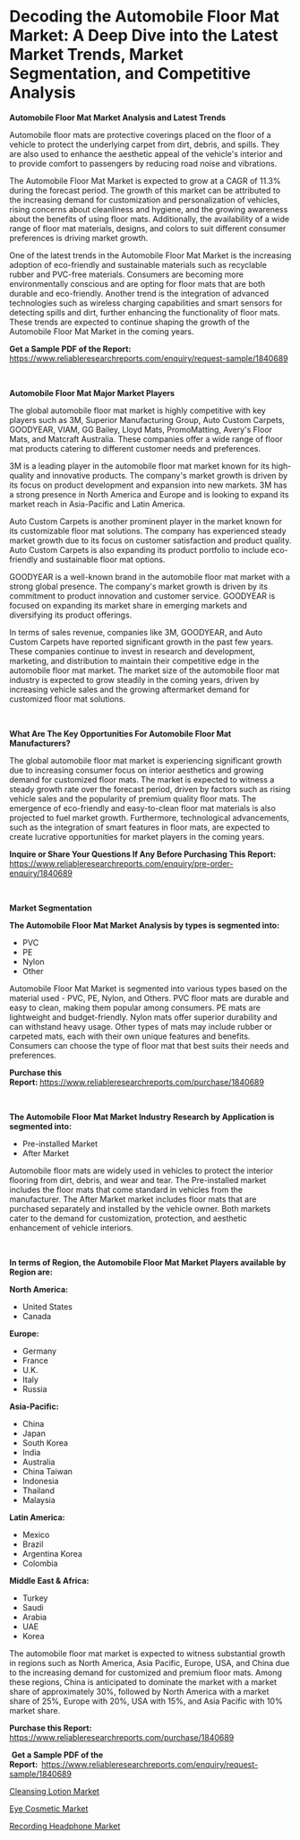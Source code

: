 <p><h1>Decoding the Automobile Floor Mat Market: A Deep Dive into the Latest Market Trends, Market Segmentation, and Competitive Analysis</h1></p><p><strong>Automobile Floor Mat Market Analysis and Latest Trends</strong></p>
<p><p>Automobile floor mats are protective coverings placed on the floor of a vehicle to protect the underlying carpet from dirt, debris, and spills. They are also used to enhance the aesthetic appeal of the vehicle's interior and to provide comfort to passengers by reducing road noise and vibrations. </p><p>The Automobile Floor Mat Market is expected to grow at a CAGR of 11.3% during the forecast period. The growth of this market can be attributed to the increasing demand for customization and personalization of vehicles, rising concerns about cleanliness and hygiene, and the growing awareness about the benefits of using floor mats. Additionally, the availability of a wide range of floor mat materials, designs, and colors to suit different consumer preferences is driving market growth.</p><p>One of the latest trends in the Automobile Floor Mat Market is the increasing adoption of eco-friendly and sustainable materials such as recyclable rubber and PVC-free materials. Consumers are becoming more environmentally conscious and are opting for floor mats that are both durable and eco-friendly. Another trend is the integration of advanced technologies such as wireless charging capabilities and smart sensors for detecting spills and dirt, further enhancing the functionality of floor mats. These trends are expected to continue shaping the growth of the Automobile Floor Mat Market in the coming years.</p></p>
<p><strong>Get a Sample PDF of the Report:&nbsp;</strong> <a href="https://www.reliableresearchreports.com/enquiry/request-sample/1840689">https://www.reliableresearchreports.com/enquiry/request-sample/1840689</a></p>
<p>&nbsp;</p>
<p><strong>Automobile Floor Mat Major Market Players</strong></p>
<p><p>The global automobile floor mat market is highly competitive with key players such as 3M, Superior Manufacturing Group, Auto Custom Carpets, GOODYEAR, VIAM, GG Bailey, Lloyd Mats, PromoMatting, Avery's Floor Mats, and Matcraft Australia. These companies offer a wide range of floor mat products catering to different customer needs and preferences.</p><p>3M is a leading player in the automobile floor mat market known for its high-quality and innovative products. The company's market growth is driven by its focus on product development and expansion into new markets. 3M has a strong presence in North America and Europe and is looking to expand its market reach in Asia-Pacific and Latin America.</p><p>Auto Custom Carpets is another prominent player in the market known for its customizable floor mat solutions. The company has experienced steady market growth due to its focus on customer satisfaction and product quality. Auto Custom Carpets is also expanding its product portfolio to include eco-friendly and sustainable floor mat options.</p><p>GOODYEAR is a well-known brand in the automobile floor mat market with a strong global presence. The company's market growth is driven by its commitment to product innovation and customer service. GOODYEAR is focused on expanding its market share in emerging markets and diversifying its product offerings.</p><p>In terms of sales revenue, companies like 3M, GOODYEAR, and Auto Custom Carpets have reported significant growth in the past few years. These companies continue to invest in research and development, marketing, and distribution to maintain their competitive edge in the automobile floor mat market. The market size of the automobile floor mat industry is expected to grow steadily in the coming years, driven by increasing vehicle sales and the growing aftermarket demand for customized floor mat solutions.</p></p>
<p>&nbsp;</p>
<p><strong>What Are The Key Opportunities For Automobile Floor Mat Manufacturers?</strong></p>
<p><p>The global automobile floor mat market is experiencing significant growth due to increasing consumer focus on interior aesthetics and growing demand for customized floor mats. The market is expected to witness a steady growth rate over the forecast period, driven by factors such as rising vehicle sales and the popularity of premium quality floor mats. The emergence of eco-friendly and easy-to-clean floor mat materials is also projected to fuel market growth. Furthermore, technological advancements, such as the integration of smart features in floor mats, are expected to create lucrative opportunities for market players in the coming years.</p></p>
<p><strong>Inquire or Share Your Questions If Any Before Purchasing This Report:</strong> <a href="https://www.reliableresearchreports.com/enquiry/pre-order-enquiry/1840689">https://www.reliableresearchreports.com/enquiry/pre-order-enquiry/1840689</a></p>
<p>&nbsp;</p>
<p><strong>Market Segmentation</strong></p>
<p><strong>The Automobile Floor Mat Market Analysis by types is segmented into:</strong></p>
<p><ul><li>PVC</li><li>PE</li><li>Nylon</li><li>Other</li></ul></p>
<p><p>Automobile Floor Mat Market is segmented into various types based on the material used - PVC, PE, Nylon, and Others. PVC floor mats are durable and easy to clean, making them popular among consumers. PE mats are lightweight and budget-friendly. Nylon mats offer superior durability and can withstand heavy usage. Other types of mats may include rubber or carpeted mats, each with their own unique features and benefits. Consumers can choose the type of floor mat that best suits their needs and preferences.</p></p>
<p><strong>Purchase this Report:&nbsp;</strong><a href="https://www.reliableresearchreports.com/purchase/1840689">https://www.reliableresearchreports.com/purchase/1840689</a></p>
<p>&nbsp;</p>
<p><strong>The Automobile Floor Mat Market Industry Research by Application is segmented into:</strong></p>
<p><ul><li>Pre-installed Market</li><li>After Market</li></ul></p>
<p><p>Automobile floor mats are widely used in vehicles to protect the interior flooring from dirt, debris, and wear and tear. The Pre-installed market includes the floor mats that come standard in vehicles from the manufacturer. The After Market market includes floor mats that are purchased separately and installed by the vehicle owner. Both markets cater to the demand for customization, protection, and aesthetic enhancement of vehicle interiors.</p></p>
<p>&nbsp;</p>
<p><strong>In terms of Region, the Automobile Floor Mat Market Players available by Region are:</strong></p>
<p>
    <p> <strong> North America: </strong>
        <ul>
            <li>United States</li>
            <li>Canada</li>
        </ul>
        </p> 
    <p> <strong> Europe: </strong>
        <ul>
            <li>Germany</li>
            <li>France</li>
            <li>U.K.</li>
            <li>Italy</li>
            <li>Russia</li>
        </ul>
        </p> 
    <p> <strong> Asia-Pacific: </strong>
        <ul>
            <li>China</li>
            <li>Japan</li>
            <li>South Korea</li>
            <li>India</li>
            <li>Australia</li>
            <li>China Taiwan</li>
            <li>Indonesia</li>
            <li>Thailand</li>
            <li>Malaysia</li>
        </ul>
        </p> 
    <p> <strong> Latin America: </strong>
        <ul>
            <li>Mexico</li>
            <li>Brazil</li>
            <li>Argentina Korea</li>
            <li>Colombia</li>
        </ul>
        </p> 
    <p> <strong> Middle East & Africa: </strong>
        <ul>
            <li>Turkey</li>
            <li>Saudi</li>
            <li>Arabia</li>
            <li>UAE</li>
            <li>Korea</li>
        </ul>
    </p>
    </p>
<p><p>The automobile floor mat market is expected to witness substantial growth in regions such as North America, Asia Pacific, Europe, USA, and China due to the increasing demand for customized and premium floor mats. Among these regions, China is anticipated to dominate the market with a market share of approximately 30%, followed by North America with a market share of 25%, Europe with 20%, USA with 15%, and Asia Pacific with 10% market share.</p></p>
<p><strong>Purchase this Report: </strong><a href="https://www.reliableresearchreports.com/purchase/1840689">https://www.reliableresearchreports.com/purchase/1840689</a></p>
<p>&nbsp;<strong>Get a Sample PDF of the Report:&nbsp;&nbsp;</strong><a href="https://www.reliableresearchreports.com/enquiry/request-sample/1840689">https://www.reliableresearchreports.com/enquiry/request-sample/1840689</a></p>
<p><strong></strong></p>
<p><p><a href="https://github.com/brentleyjimmiealvaradoz4l1rea/Market-Research-Report-List-1/blob/main/cleansing-lotion-market.md">Cleansing Lotion Market</a></p><p><a href="https://github.com/Angelnienowdseej3e45z3p8c/Market-Research-Report-List-1/blob/main/eye-cosmetic-market.md">Eye Cosmetic Market</a></p><p><a href="https://github.com/eeaveuhhh/Market-Research-Report-List-1/blob/main/recording-headphone-market.md">Recording Headphone Market</a></p></p>